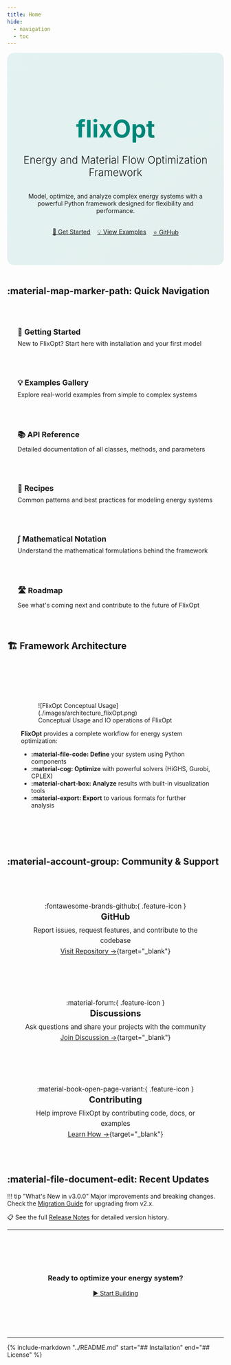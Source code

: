 ```yaml
---
title: Home
hide:
  - navigation
  - toc
---
```


<style>
.hero-section {
  text-align: center;
  padding: 4rem 2rem 3rem 2rem;
  background: linear-gradient(135deg, rgba(0, 150, 136, 0.1) 0%, rgba(0, 121, 107, 0.1) 100%);
  border-radius: 1rem;
  margin-bottom: 3rem;
}

.hero-section h1 {
  font-size: 3.5rem;
  font-weight: 700;
  margin-bottom: 1rem;
  background: linear-gradient(135deg, #009688 0%, #00796B 100%);
  -webkit-background-clip: text;
  -webkit-text-fill-color: transparent;
  background-clip: text;
}

.hero-section .tagline {
  font-size: 1.5rem;
  color: var(--md-default-fg-color--light);
  margin-bottom: 2rem;
  font-weight: 300;
}

.hero-buttons {
  display: flex;
  gap: 1rem;
  justify-content: center;
  flex-wrap: wrap;
  margin-top: 2rem;
}

.feature-grid {
  display: grid;
  grid-template-columns: repeat(auto-fit, minmax(280px, 1fr));
  gap: 2rem;
  margin: 3rem 0;
}

.feature-card {
  padding: 2rem;
  border-radius: 0.75rem;
  background: var(--md-code-bg-color);
  border: 1px solid var(--md-default-fg-color--lightest);
  transition: all 0.3s ease;
  text-align: center;
}

.feature-card:hover {
  transform: translateY(-4px);
  box-shadow: 0 8px 16px rgba(0, 0, 0, 0.1);
  border-color: var(--md-primary-fg-color);
}

.feature-icon {
  font-size: 3rem;
  margin-bottom: 1rem;
  display: block;
}

.feature-card h3 {
  margin-top: 0;
  margin-bottom: 0.5rem;
  font-size: 1.25rem;
}

.feature-card p {
  color: var(--md-default-fg-color--light);
  margin: 0;
  font-size: 0.95rem;
  line-height: 1.6;
}

.stats-banner {
  display: flex;
  justify-content: space-around;
  padding: 2rem;
  background: var(--md-code-bg-color);
  border-radius: 0.75rem;
  margin: 3rem 0;
  text-align: center;
  flex-wrap: wrap;
  gap: 2rem;
}

.stat-item {
  flex: 1;
  min-width: 150px;
}

.stat-number {
  font-size: 2.5rem;
  font-weight: 700;
  color: var(--md-primary-fg-color);
  display: block;
}

.stat-label {
  color: var(--md-default-fg-color--light);
  font-size: 0.9rem;
  text-transform: uppercase;
  letter-spacing: 0.05em;
}

.architecture-section {
  margin: 4rem 0;
  padding: 2rem;
  background: var(--md-code-bg-color);
  border-radius: 0.75rem;
}

.quick-links {
  display: grid;
  grid-template-columns: repeat(auto-fit, minmax(250px, 1fr));
  gap: 1.5rem;
  margin: 3rem 0;
}

.quick-link-card {
  padding: 1.5rem;
  border-left: 4px solid var(--md-primary-fg-color);
  background: var(--md-code-bg-color);
  border-radius: 0.5rem;
  transition: all 0.2s ease;
  text-decoration: none;
  display: block;
}

.quick-link-card:hover {
  background: var(--md-default-fg-color--lightest);
  transform: translateX(4px);
}

.quick-link-card h3 {
  margin: 0 0 0.5rem 0;
  font-size: 1.1rem;
  color: var(--md-primary-fg-color);
}

.quick-link-card p {
  margin: 0;
  color: var(--md-default-fg-color--light);
  font-size: 0.9rem;
}

@media screen and (max-width: 768px) {
  .hero-section h1 {
    font-size: 2.5rem;
  }

  .hero-section .tagline {
    font-size: 1.2rem;
  }

  .hero-buttons {
    flex-direction: column;
    align-items: stretch;
  }

  .feature-grid {
    grid-template-columns: 1fr;
  }

  .stats-banner {
    flex-direction: column;
  }
}
</style>

<div class="hero-section">

<h1>flixOpt</h1>

<p class="tagline">Energy and Material Flow Optimization Framework</p>

<p>Model, optimize, and analyze complex energy systems with a powerful Python framework designed for flexibility and performance.</p>

<p class="hero-buttons">
  <a href="getting-started/" class="md-button md-button--primary">🚀 Get Started</a>
  <a href="examples/" class="md-button">💡 View Examples</a>
  <a href="https://github.com/flixOpt/flixopt" class="md-button">⭐ GitHub</a>
</p>

</div>

## :material-map-marker-path: Quick Navigation

<div class="quick-links">
  <a href="getting-started/" class="quick-link-card">
    <h3>🚀 Getting Started</h3>
    <p>New to FlixOpt? Start here with installation and your first model</p>
  </a>

  <a href="examples/" class="quick-link-card">
    <h3>💡 Examples Gallery</h3>
    <p>Explore real-world examples from simple to complex systems</p>
  </a>

  <a href="api-reference/" class="quick-link-card">
    <h3>📚 API Reference</h3>
    <p>Detailed documentation of all classes, methods, and parameters</p>
  </a>

  <a href="user-guide/recipes/" class="quick-link-card">
    <h3>📖 Recipes</h3>
    <p>Common patterns and best practices for modeling energy systems</p>
  </a>

  <a href="user-guide/mathematical-notation/" class="quick-link-card">
    <h3>∫ Mathematical Notation</h3>
    <p>Understand the mathematical formulations behind the framework</p>
  </a>

  <a href="roadmap/" class="quick-link-card">
    <h3>🛣️ Roadmap</h3>
    <p>See what's coming next and contribute to the future of FlixOpt</p>
  </a>
</div>

## 🏗️ Framework Architecture

<div class="architecture-section" markdown="1">

<figure markdown>
  ![FlixOpt Conceptual Usage](./images/architecture_flixOpt.png)
  <figcaption>Conceptual Usage and IO operations of FlixOpt</figcaption>
</figure>

**FlixOpt** provides a complete workflow for energy system optimization:

- **:material-file-code: Define** your system using Python components
- **:material-cog: Optimize** with powerful solvers (HiGHS, Gurobi, CPLEX)
- **:material-chart-box: Analyze** results with built-in visualization tools
- **:material-export: Export** to various formats for further analysis

</div>

## :material-account-group: Community & Support

<div class="feature-grid" markdown="1">

<div class="feature-card" markdown="1">

:fontawesome-brands-github:{ .feature-icon }

### GitHub

Report issues, request features, and contribute to the codebase

[Visit Repository →](https://github.com/flixOpt/flixopt){target="_blank"}

</div>

<div class="feature-card" markdown="1">

:material-forum:{ .feature-icon }

### Discussions

Ask questions and share your projects with the community

[Join Discussion →](https://github.com/flixOpt/flixopt/discussions){target="_blank"}

</div>

<div class="feature-card" markdown="1">

:material-book-open-page-variant:{ .feature-icon }

### Contributing

Help improve FlixOpt by contributing code, docs, or examples

[Learn How →](contribute/){target="_blank"}

</div>

</div>


## :material-file-document-edit: Recent Updates

!!! tip "What's New in v3.0.0"
    Major improvements and breaking changes. Check the [Migration Guide](user-guide/migration-guide-v3.md) for upgrading from v2.x.

📋 See the full [Release Notes](changelog/) for detailed version history.

---

<div style="text-align: center; margin: 3rem 0; padding: 2rem; background: var(--md-code-bg-color); border-radius: 0.75rem;">

<h3>Ready to optimize your energy system?</h3>

<p>
  <a href="getting-started/" class="md-button md-button--primary md-button--lg">▶️ Start Building</a>
</p>

</div>

---

{%
   include-markdown "../README.md"
   start="## Installation"
   end="## License"
%}
